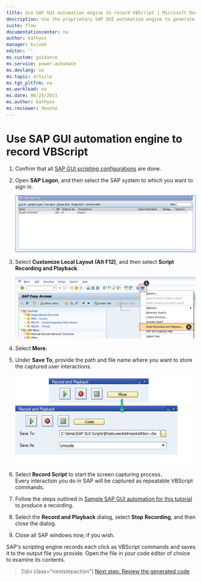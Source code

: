 ```yaml
---
title: Use SAP GUI automation engine to record VBScript | Microsoft Docs
description: Use the proprietary SAP GUI automation engine to generate VBScript output from recorded user interactions.
suite: flow
documentationcenter: na
author: kathyos
manager: kvivek
editor: ''
ms.custom: guidance
ms.service: power-automate
ms.devlang: na
ms.topic: article
ms.tgt_pltfrm: na
ms.workload: na
ms.date: 06/25/2021
ms.author: kathyos
ms.reviewer: deonhe
---
```


# Use SAP GUI automation engine to record VBScript

1. Confirm that all [SAP GUI scripting configurations](./prerequisites.md#sap-gui-scripting-configuration) are done.

1. Open **SAP Logon**, and then select the SAP system to which you want to sign in.

   ![Screenshot of SAP Login 760.](media/SAP-login-760.png)

1. Select **Customize Local Layout (Alt F12)**, and then select **Script Recording and Playback**.

   ![Screenshot of the SAP Easy Access system.](media/SAP-easy-access-system.png)

1. Select **More.**

1. Under **Save To**, provide the path and file name where you want to store the captured user interactions.

   ![Screenshot of saving the recording file in the Record and Playback dialog.](media/saving-recording-file.png)

1. Select **Record Script** to start the screen capturing process.  
    Every interaction you do in SAP will be captured as repeatable VBScript commands.

1. Follow the steps outlined in [Sample SAP GUI automation for this tutorial](sample-sap-scenario.md) to produce a recording.

1. Select the **Record and Playback** dialog, select **Stop Recording**, and then close the dialog.

1. Close all SAP windows now, if you wish.

SAP's scripting engine records each click as VBScript commands and saves it to the output file you provide. Open the file in your code editor of choice to examine its contents.

> [!div class="nextstepaction"]
> [Next step: Review the generated code](reviewing-generated-code.md)
